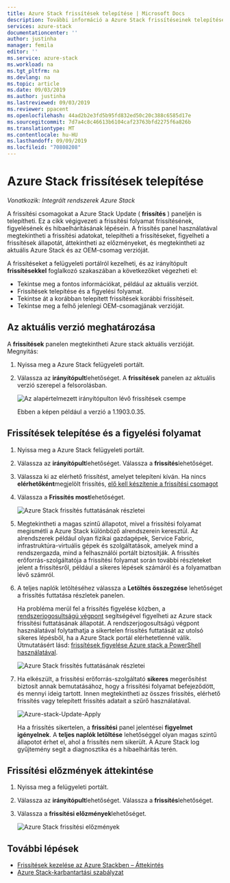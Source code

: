 ```yaml
---
title: Azure Stack frissítések telepítése | Microsoft Docs
description: További információ a Azure Stack frissítéseinek telepítéséről.
services: azure-stack
documentationcenter: ''
author: justinha
manager: femila
editor: ''
ms.service: azure-stack
ms.workload: na
ms.tgt_pltfrm: na
ms.devlang: na
ms.topic: article
ms.date: 09/03/2019
ms.author: justinha
ms.lastreviewed: 09/03/2019
ms.reviewer: ppacent
ms.openlocfilehash: 44ad2b2e3fd5b95fd832ed50c20c388c6585d17e
ms.sourcegitcommit: 7d7a4c8c46613b6104caf23763bfd2275f6a826b
ms.translationtype: MT
ms.contentlocale: hu-HU
ms.lasthandoff: 09/09/2019
ms.locfileid: "70808208"
---
```

# <a name="install-azure-stack-updates"></a>Azure Stack frissítések telepítése

*Vonatkozik: Integrált rendszerek Azure Stack*

A frissítési csomagokat a Azure Stack Update ( **frissítés** ) paneljén is telepítheti. Ez a cikk végigvezeti a frissítési folyamat frissítésének, figyelésének és hibaelhárításának lépésein. A frissítés panel használatával megtekintheti a frissítési adatokat, telepítheti a frissítéseket, figyelheti a frissítések állapotát, áttekintheti az előzményeket, és megtekintheti az aktuális Azure Stack és az OEM-csomag verzióját.

A frissítéseket a felügyeleti portálról kezelheti, és az irányítópult **frissítésekkel** foglalkozó szakaszában a következőket végezheti el:

- Tekintse meg a fontos információkat, például az aktuális verziót.
- Frissítések telepítése és a figyelési folyamat.
- Tekintse át a korábban telepített frissítések korábbi frissítéseit.
- Tekintse meg a felhő jelenlegi OEM-csomagjának verzióját.

## <a name="determine-the-current-version"></a>Az aktuális verzió meghatározása

A **frissítések** panelen megtekintheti Azure stack aktuális verzióját. Megnyitás:

1.  Nyissa meg a Azure Stack felügyeleti portált.

2.  Válassza az **irányítópult**lehetőséget. A **frissítések** panelen az aktuális verzió szerepel a felsorolásban.

    ![Az alapértelmezett irányítópulton lévő frissítések csempe](./media/azure-stack-update-apply/image1.png)

    Ebben a képen például a verzió a 1.1903.0.35.

## <a name="install-updates-and-monitor-progress"></a>Frissítések telepítése és a figyelési folyamat

1. Nyissa meg a Azure Stack felügyeleti portált.

2. Válassza az **irányítópult**lehetőséget. Válassza a **frissítés**lehetőséget.

3. Válassza ki az elérhető frissítést, amelyet telepíteni kíván. Ha nincs **elérhetőként**megjelölt frissítés, [elő kell készítenie a frissítési csomagot](azure-stack-update-prepare-package.md)

4. Válassza a **Frissítés most**lehetőséget.

    ![Azure Stack frissítés futtatásának részletei](./media/azure-stack-update-apply/image2.png)

5. Megtekintheti a magas szintű állapotot, mivel a frissítési folyamat megismétli a Azure Stack különböző alrendszerein keresztül. Az alrendszerek például olyan fizikai gazdagépek, Service Fabric, infrastruktúra-virtuális gépek és szolgáltatások, amelyek mind a rendszergazda, mind a felhasználói portált biztosítják. A frissítés erőforrás-szolgáltatója a frissítési folyamat során további részleteket jelent a frissítésről, például a sikeres lépések számáról és a folyamatban lévő számról.

6. A teljes naplók letöltéséhez válassza a **Letöltés összegzése** lehetőséget a frissítés futtatása részletek panelen.

    Ha probléma merül fel a frissítés figyelése közben, a [rendszerjogosultságú végpont](https://docs.microsoft.com/azure-stack/operator/azure-stack-privileged-endpoint) segítségével figyelheti az Azure stack frissítési futtatásának állapotát. A rendszerjogosultságú végpont használatával folytathatja a sikertelen frissítés futtatását az utolsó sikeres lépésből, ha a Azure Stack portál elérhetetlenné válik. Útmutatásért lásd: [frissítések figyelése Azure stack a PowerShell használatával](azure-stack-update-monitor.md).

    ![Azure Stack frissítés futtatásának részletei](./media/azure-stack-update-apply/image3.png)

7. Ha elkészült, a frissítési erőforrás-szolgáltató **sikeres** megerősítést biztosít annak bemutatásához, hogy a frissítési folyamat befejeződött, és mennyi ideig tartott. Innen megtekintheti az összes frissítés, elérhető frissítés vagy telepített frissítés adatait a szűrő használatával.

    ![Azure-stack-Update-Apply](./media/azure-stack-update-apply/image4.png)

    Ha a frissítés sikertelen, a **frissítési** panel jelentései **figyelmet igényelnek**. A **teljes naplók letöltése** lehetőséggel olyan magas szintű állapotot érhet el, ahol a frissítés nem sikerült. A Azure Stack log gyűjtemény segít a diagnosztika és a hibaelhárítás terén.

## <a name="review-update-history"></a>Frissítési előzmények áttekintése

1. Nyissa meg a felügyeleti portált.

2. Válassza az **irányítópult**lehetőséget. Válassza a **frissítés**lehetőséget.

3. Válassza a **frissítési előzmények**lehetőséget.

    ![Azure Stack frissítési előzmények](./media/azure-stack-update-apply/image7.png)

## <a name="next-steps"></a>További lépések

-   [Frissítések kezelése az Azure Stackben – Áttekintés](https://docs.microsoft.com/azure-stack/operator/azure-stack-updates)  
-   [Azure Stack-karbantartási szabályzat](https://docs.microsoft.com/azure-stack/operator/azure-stack-servicing-policy)  
